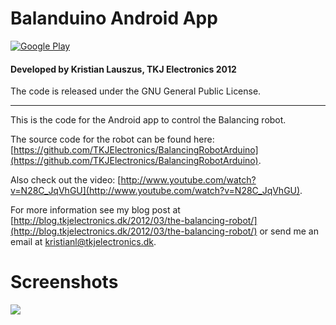 # Balanduino Android App
[![Google Play](http://developer.android.com/images/brand/en_generic_rgb_wo_60.png)](http://play.google.com/store/apps/details?id=com.tkjelectronics.balanduino)
<br>
#### Developed by Kristian Lauszus, TKJ Electronics 2012

The code is released under the GNU General Public License.
_________

This is the code for the Android app to control the Balancing robot.

The source code for the robot can be found here: [https://github.com/TKJElectronics/BalancingRobotArduino](https://github.com/TKJElectronics/BalancingRobotArduino).

Also check out the video: [http://www.youtube.com/watch?v=N28C_JqVhGU](http://www.youtube.com/watch?v=N28C_JqVhGU).

For more information see my blog post at [http://blog.tkjelectronics.dk/2012/03/the-balancing-robot/](http://blog.tkjelectronics.dk/2012/03/the-balancing-robot/) or send me an email at <a href="mailto:kristianl@tkjelectronics.dk?Subject=BalanduinoAndroidApp">kristianl@tkjelectronics.dk</a>.

# Screenshots
<a href="http://play.google.com/store/apps/details?id=com.tkjelectronics.balanduino" alt="Screenshots">
  <img src="http://www.tkjelectronics.com/uploads/Balanduino_Screenshots.png">
</a>